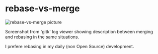 rebase-vs-merge
=============

![rebase-vs-merge picture](https://raw.github.com/kmorcinek/rebase-vs-merge/master/rebase-vs-merge.PNG)

Screenshot from 'gitk' log viewer showing description between merging and rebasing in the same situations.

I prefere rebasing in my daily (non Open Source) development.
